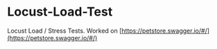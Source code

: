 # Locust-Load-Test
Locust Load / Stress Tests. Worked on [https://petstore.swagger.io/#/](https://petstore.swagger.io/#/)
